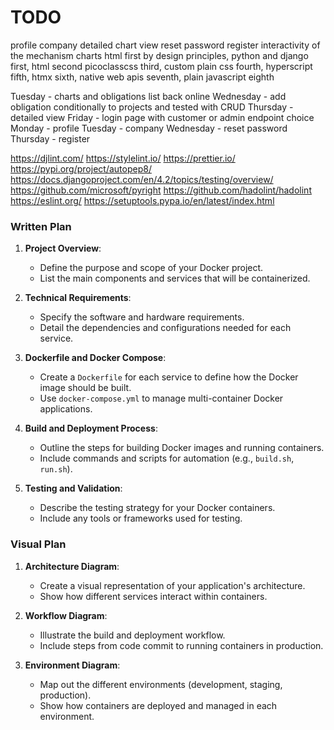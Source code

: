 # TODO


profile
company
detailed chart view
reset password
register
interactivity of the mechanism charts
html first by design principles, python and django first, html second picoclasscss third, custom plain css fourth, hyperscript fifth, htmx sixth, native web apis seventh, plain javascript eighth

Tuesday - charts and obligations list back online
Wednesday - add obligation conditionally to projects and tested with CRUD
Thursday - detailed view
Friday - login page with customer or admin endpoint choice
Monday - profile
Tuesday - company
Wednesday - reset password
Thursday - register

https://djlint.com/
https://stylelint.io/
https://prettier.io/
https://pypi.org/project/autopep8/
https://docs.djangoproject.com/en/4.2/topics/testing/overview/
https://github.com/microsoft/pyright
https://github.com/hadolint/hadolint
https://eslint.org/
https://setuptools.pypa.io/en/latest/index.html


### Written Plan

1. **Project Overview**:
   - Define the purpose and scope of your Docker project.
   - List the main components and services that will be containerized.

2. **Technical Requirements**:
   - Specify the software and hardware requirements.
   - Detail the dependencies and configurations needed for each service.

3. **Dockerfile and Docker Compose**:
   - Create a `Dockerfile` for each service to define how the Docker image should be built.
   - Use `docker-compose.yml` to manage multi-container Docker applications.

4. **Build and Deployment Process**:
   - Outline the steps for building Docker images and running containers.
   - Include commands and scripts for automation (e.g., `build.sh`, `run.sh`).

5. **Testing and Validation**:
   - Describe the testing strategy for your Docker containers.
   - Include any tools or frameworks used for testing.

### Visual Plan

1. **Architecture Diagram**:
   - Create a visual representation of your application's architecture.
   - Show how different services interact within containers.

2. **Workflow Diagram**:
   - Illustrate the build and deployment workflow.
   - Include steps from code commit to running containers in production.

3. **Environment Diagram**:
   - Map out the different environments (development, staging, production).
   - Show how containers are deployed and managed in each environment.

